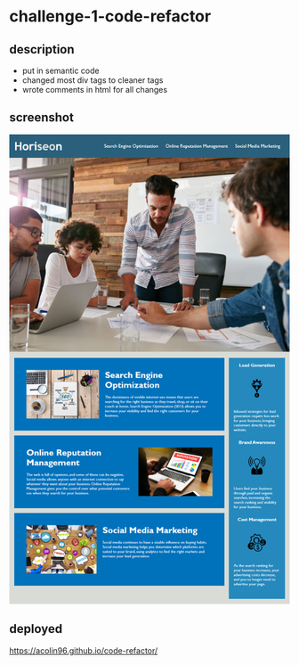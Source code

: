 # challenge-1-code-refactor

## description
- put in semantic code
- changed most div tags to cleaner tags
- wrote comments in html for all changes

## screenshot

![The Horiseon webpage includes a navigation bar, a header image, and cards with text and images at the bottom of the page.](./assets/images/01-html-css-git-homework-demo.png)

## deployed
https://acolin96.github.io/code-refactor/
